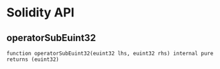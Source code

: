 # Solidity API

## operatorSubEuint32

```solidity
function operatorSubEuint32(euint32 lhs, euint32 rhs) internal pure returns (euint32)
```


